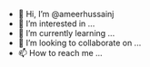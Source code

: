- 👋 Hi, I’m @ameerhussainj
- 👀 I’m interested in ...
- 🌱 I’m currently learning ...
- 💞️ I’m looking to collaborate on ...
- 📫 How to reach me ...

<!---
ameerhussainj/ameerhussainj is a ✨ special ✨ repository because its `README.md` (this file) appears on your GitHub profile.
You can click the Preview link to take a look at your changes.
--->
